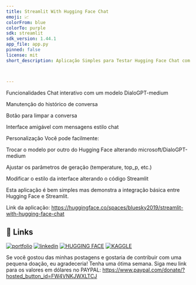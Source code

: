 ```yaml
---
title: Streamlit With Hugging Face Chat
emoji: 📈
colorFrom: blue
colorTo: purple
sdk: streamlit
sdk_version: 1.44.1
app_file: app.py
pinned: false
license: mit
short_description: Aplicação Simples para Testar Hugging Face Chat com Streamli



---
```



Funcionalidades
Chat interativo com um modelo DialoGPT-medium

Manutenção do histórico de conversa

Botão para limpar a conversa

Interface amigável com mensagens estilo chat

Personalização
Você pode facilmente:

Trocar o modelo por outro do Hugging Face alterando microsoft/DialoGPT-medium

Ajustar os parâmetros de geração (temperature, top_p, etc.)

Modificar o estilo da interface alterando o código Streamlit

Esta aplicação é bem simples mas demonstra a integração básica entre Hugging Face e Streamlit.

Link da aplicação: https://huggingface.co/spaces/bluesky2019/streamlit-with-hugging-face-chat

## 🔗 Links
[![portfolio](https://img.shields.io/badge/my_portfolio-000?style=for-the-badge&logo=ko-fi&logoColor=white)](https://medium.com/@gilnei809/gilnei-azambuja-borges-analista-de-dados-e-administrador-de-banco-de-dados-8774175b0e46)
[![linkedin](https://img.shields.io/badge/linkedin-0A66C2?style=for-the-badge&logo=linkedin&logoColor=white)](https://www.linkedin.com/in/gilnei-azambuja-borges-1a83432b)
[![HUGGING FACE](https://img.shields.io/badge/HuggingFace-e5f21d?style=for-the-badge&logo=HuggingFace&logoColor=yellow)](https://huggingface.co/bluesky2019)
[![KAGGLE](https://img.shields.io/badge/Kaggle-1DA1F2?style=for-the-badge&logo=twitter&logoColor=white)](https://www.kaggle.com/gilneiborges)


Se você gostou das minhas postagens e gostaria de contribuir com uma pequena doação, eu agradeceria! Tenha uma ótima semana. Siga meu link para os valores em dólares no PAYPAL: https://www.paypal.com/donate/?hosted_button_id=FW4VNKJWXLTCJ


